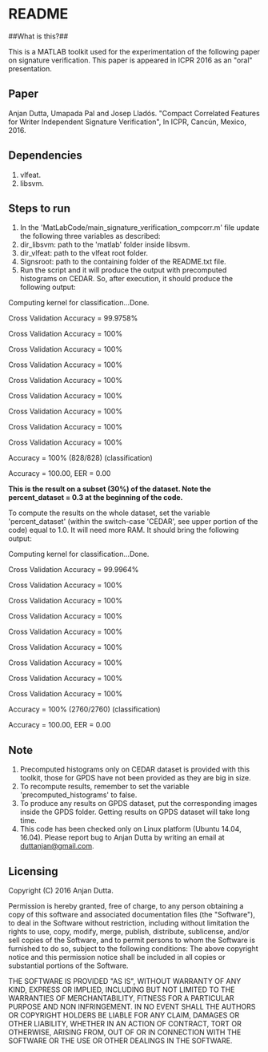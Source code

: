 # README #

##What is this?##

This is a MATLAB toolkit used for the experimentation of the following paper on signature verification. This paper is appeared in ICPR 2016 as an "oral" presentation.

## Paper ##
Anjan Dutta, Umapada Pal and Josep Lladós. "Compact Correlated Features for Writer Independent Signature Verification", In ICPR, Cancún, Mexico, 2016.

## Dependencies ##
1. vlfeat.
2. libsvm.

## Steps to run ##
1. In the 'MatLabCode/main_signature_verification_compcorr.m' file update the following three variables as described:
2. dir_libsvm: path to the 'matlab' folder inside libsvm.
2. dir_vlfeat: path to the vlfeat root folder.
2. Signsroot: path to the containing folder of the README.txt file. 
1. Run the script and it will produce the output with precomputed histograms on CEDAR. So, after execution, it should produce the following output:

Computing kernel for classification...Done.

Cross Validation Accuracy = 99.9758%

Cross Validation Accuracy = 100%

Cross Validation Accuracy = 100%

Cross Validation Accuracy = 100%

Cross Validation Accuracy = 100%

Cross Validation Accuracy = 100%

Cross Validation Accuracy = 100%

Cross Validation Accuracy = 100%

Cross Validation Accuracy = 100%

Accuracy = 100% (828/828) (classification)

Accuracy = 100.00, EER = 0.00

****This is the result on a subset (30%) of the dataset. Note the percent_dataset = 0.3 at the beginning of the code.****

To compute the results on the whole dataset, set the variable 'percent_dataset' (within the switch-case 'CEDAR', see upper portion of the code) equal to 1.0. It will need more RAM. It should bring the following output:

Computing kernel for classification...Done.

Cross Validation Accuracy = 99.9964%

Cross Validation Accuracy = 100%

Cross Validation Accuracy = 100%

Cross Validation Accuracy = 100%

Cross Validation Accuracy = 100%

Cross Validation Accuracy = 100%

Cross Validation Accuracy = 100%

Cross Validation Accuracy = 100%

Cross Validation Accuracy = 100%

Accuracy = 100% (2760/2760) (classification)

Accuracy = 100.00, EER = 0.00

## Note ##

1. Precomputed histograms only on CEDAR dataset is provided with this toolkit, those for GPDS have not been provided as they are big in size.
2. To recompute results, remember to set the variable 'precomputed_histograms' to false.
3. To produce any results on GPDS dataset, put the corresponding images inside the GPDS folder. Getting results on GPDS dataset will take long time.
4. This code has been checked only on Linux platform (Ubuntu 14.04, 16.04). Please report bug to Anjan Dutta by writing an email at duttanjan@gmail.com.

## Licensing ##
Copyright (C) 2016 Anjan Dutta.

Permission is hereby granted, free of charge, to any person obtaining a copy of this software and associated documentation files (the "Software"), to deal in the Software without restriction, including without limitation the rights to use, copy, modify, merge, publish, distribute, sublicense, and/or sell copies of the Software, and to permit persons to whom the Software is furnished to do so, subject to the following
conditions: The above copyright notice and this permission notice shall be included in all copies or substantial portions of the Software.

THE SOFTWARE IS PROVIDED "AS IS", WITHOUT WARRANTY OF ANY KIND, EXPRESS OR IMPLIED,  INCLUDING BUT NOT LIMITED TO THE WARRANTIES OF MERCHANTABILITY, FITNESS FOR A PARTICULAR  PURPOSE AND NON INFRINGEMENT. IN NO EVENT SHALL THE AUTHORS OR COPYRIGHT HOLDERS BE LIABLE FOR ANY CLAIM, DAMAGES OR OTHER LIABILITY, WHETHER IN AN ACTION OF CONTRACT, TORT  OR OTHERWISE, ARISING FROM, OUT OF OR IN CONNECTION WITH THE SOFTWARE OR THE USE OR OTHER DEALINGS IN THE SOFTWARE.